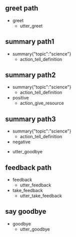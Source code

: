 ## greet path
* greet
  - utter_greet

## summary path1
* summary{"topic":"science"}
  - action_tell_definition

## summary path2
* summary{"topic":"science"}
  - action_tell_definition
* positive
  - action_give_resource

## summary path3
* summary{"topic":"science"}
  - action_tell_definition
 * negative
  - utter_goodbye

## feedback path
* feedback
  - utter_feedback
* take_feedback
  - utter_take_feedback
  
## say goodbye
* goodbye
  - utter_goodbye
